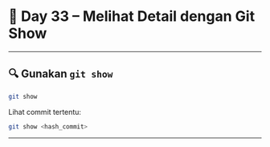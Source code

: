 # 📘 Day 33 – Melihat Detail dengan Git Show

---

## 🔍 Gunakan `git show`

```bash
git show
```

Lihat commit tertentu:

```bash
git show <hash_commit>
```

---
